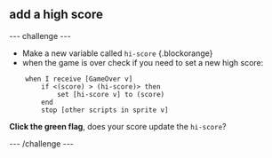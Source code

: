 

## add a high score

--- challenge ---


+ Make a new variable called `hi-score` {.blockorange}
+ when the game is over check if you need to set a new high score:
```blocks
    when I receive [GameOver v]
        if <(score) > (hi-score)> then
            set [hi-score v] to (score)
        end
        stop [other scripts in sprite v]
```



__Click the green flag__, does your score update the `hi-score`?


--- /challenge ---

